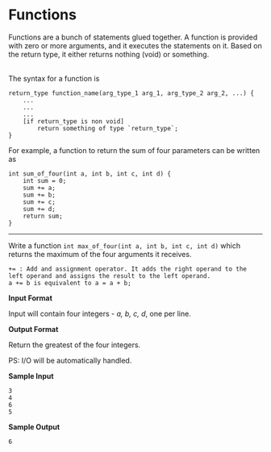 # Functions 
Functions are a bunch of statements glued together. A function is provided with zero or more arguments, and it executes the statements on it. Based on the return type, it either returns nothing (void) or something.

\
The syntax for a function is

    return_type function_name(arg_type_1 arg_1, arg_type_2 arg_2, ...) {
        ...
        ...
        ...
        [if return_type is non void]
            return something of type `return_type`;
    }
For example, a function to return the sum of four parameters can be written as

    int sum_of_four(int a, int b, int c, int d) {
        int sum = 0;
        sum += a;
        sum += b;
        sum += c;
        sum += d;
        return sum;
    }
___

Write a function `int max_of_four(int a, int b, int c, int d)` which returns the maximum of the four arguments it receives.

    += : Add and assignment operator. It adds the right operand to the left operand and assigns the result to the left operand.
    a += b is equivalent to a = a + b;
**Input Format**

Input will contain four integers -  *a, b, c, d*, one per line.

**Output Format**

Return the greatest of the four integers.

PS: I/O will be automatically handled.

**Sample Input**

    3
    4
    6
    5
**Sample Output**

    6   